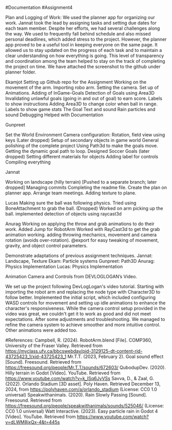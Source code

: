 #Documentation
#Assignment4


Plan and Logging of Work:
We used the planner app for organizing our work. Jannat took the lead by assigning tasks and setting due dates for each team member. Despite her efforts, we had several challenges along the way. We used to frequently fall behind schedule and also missed personal deadlines, which added stress to the project. However, the planner app proved to be a useful tool in keeping everyone on the same page. It allowed us to stay updated on the progress of each task and to maintain a clear understanding on how everything is going. This level of transparency and coordination among the team helped to stay on the track of completing the project on time.
We have attached the screenshot to the github under planner folder.



Ekamjot
Setting up Github repo for the Assignment
Working on the movement of the arm.
Importing robo arm.
Setting the camera.
Set up of Animations.
Adding of InGame-Goals
Detection of Goals using Area3D
Invalidating unlawful goals (going in and out of goal) to earn score.
Labels to show instructions
Adding Area3D to change color when ball in range.
Labels to show game stats
The Goal Text and sound
Rain particles and sound
Debugging
Helped with Documentation

Gunpreet


Set the World Environment
Camera configuration: Rotation, field view using keys (Later dropped)
Setup of secondary objects in game world
General polishing of the complete project
Using Path3d to make the goals move.
Getting the dynamic goal path to loop.
Designed Soccer Goals (later dropped)
Setting different materials for objects
Adding label for controls
Compiling everything

Jannat

Working on landscape (hilly terrain) [Pushed to a separate branch; later dropped]
Managing commits
Completing the readme file.
Create the plan on planner app.
Arrange team meetings.
Adding texture to plane.

Lucas
Making sure the ball was following physics.
Tried using BoneAttachment to grab the ball. (Dropped)
Worked on arm picking up the ball.
implemented detection of objects using raycast3d

Anurag
Working on applying the throw and grab animations to do their work.
Added Jump for RobotArm
Worked with RayCast3d to get the grab animation working.
adding throwing mechanics, movement and camera rotation (avoids over-rotation).
@export for easy tweaking of movement, gravity, and object control parameters.



Demonstrate adaptations of previous assignment techniques.
Jannat: Landscape, Texture
Ekam: Particle systems
Gunpreet: Path3D
Anurag: Physics Implementation
Lucas: Physics Implementation


Animation Camera and Controls from DEVLOGLOGAN’s Video.


We set up the project following DevLogLogan's video tutorial. Starting with importing the robot arm and replacing the node type with Character3D to follow better. Implemented the initial script, which included configuring WASD controls for movement and setting up idle animations to enhance the character's responsiveness. While the camera control setup provided in the video was great, we couldn't get it to work as good and did not meet expectations. After some adjustments and troubleshooting. We managed to refine the camera system to achieve smoother and more intuitive control. Other animations were added too.


#References:
Campbell, R. (2024). RobotArm.blend [File]. COMP360, University of the Fraser Valley. Retrieved from https://myclass.ufv.ca/bbcswebdav/pid-3129125-dt-content-rid-43725423_1/xid-43725423_1
Mr.T.T. (2023, February 2). Goal sound effect [Sound]. Freesound. Retrieved from https://freesound.org/people/Mr.T.T/sounds/672603/
QubodupDev. (2020). Hilly terrain in Godot [Video]. YouTube. Retrieved from https://www.youtube.com/watch?v=k_ISq6JyVSs
Savva, D., & Zaal, G. (2022). Orlando Stadium [3D asset]. Poly Haven. Retrieved December 13, 2024, from https://polyhaven.com/a/orlando_stadium (License: CC0 1.0 universal)
Speakwithanimals. (2020). Rain Slowly Passing [Sound]. Freesound. Retrieved from https://freesound.org/people/speakwithanimals/sounds/525046/ (License: CC0 1.0 universal)
Watt Interactive. (2023). Easy particle rain in Godot 4 [Video]. YouTube. Retrieved from https://www.youtube.com/watch?v=dLWM8jxQx-4&t=445s


